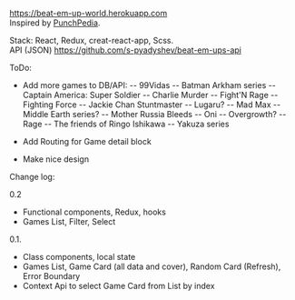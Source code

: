 <a href="https://beat-em-up-world.herokuapp.com">https://beat-em-up-world.herokuapp.com</a>
<br>
Inspired by <a href="http://www.punchpedia.com">PunchPedia</a>.

Stack: React, Redux, creat-react-app, Scss.
<br>
API (JSON)
<a href="https://github.com/s-pyadyshev/beat-em-ups-api">https://github.com/s-pyadyshev/beat-em-ups-api</a>
<br>

ToDo:
- Add more games to DB/API:
-- 99Vidas
-- Batman Arkham series
-- Captain America: Super Soldier
-- Charlie Murder
-- Fight'N Rage
-- Fighting Force
-- Jackie Chan Stuntmaster
-- Lugaru?
-- Mad Max
-- Middle Earth series?
-- Mother Russia Bleeds
-- Oni
-- Overgrowth?
-- Rage
-- The friends of Ringo Ishikawa
-- Yakuza series

- Add Routing for Game detail block
- Make nice design

Change log:

0.2
- Functional components, Redux, hooks
- Games List, Filter, Select

0.1.
- Class components, local state
- Games List, Game Card (all data and cover), Random Card (Refresh), Error Boundary
- Context Api to select Game Card from List by index